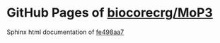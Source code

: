 GitHub Pages of [biocorecrg/MoP3](https://github.com/biocorecrg/MoP3.git)
===
Sphinx html documentation of [fe498aa7](https://github.com/biocorecrg/MoP3/tree/fe498aa76e8e2c6645e408dc9efd902bd179065c)

